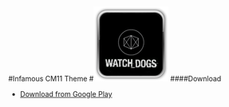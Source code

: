#Infamous CM11 Theme
#![](ic_launcher_small.png)
####Download
* [Download from Google Play](https://play.google.com/store/apps/details?id=com.infamous.cm.theme)
